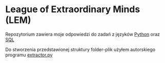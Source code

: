 # League of Extraordinary Minds (LEM)
Repozytorium zawiera moje odpowiedzi do zadań z języków [Python](https://github.com/rafalszponarski/League-of-Extraordinary-Minds/tree/main/Python) oraz [SQL](https://github.com/rafalszponarski/League-of-Extraordinary-Minds/tree/main/SQL)

Do stworzenia przedstawionej struktury folder-plik użyłem autorskiego programu [extractor.py](https://github.com/rafalszponarski/League-of-Extraordinary-Minds/blob/main/extractor.py)